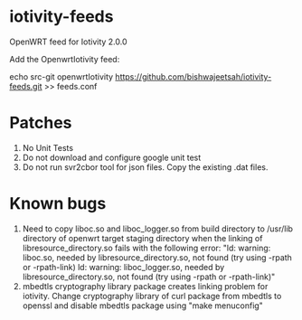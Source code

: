 # iotivity-feeds

OpenWRT feed for Iotivity 2.0.0

Add the OpenwrtIotivity feed:

echo src-git openwrtIotivity https://github.com/bishwajeetsah/iotivity-feeds.git >> feeds.conf

# Patches

1. No Unit Tests
2. Do not download and configure google unit test
3. Do not run svr2cbor tool for json files. Copy the existing .dat files.

# Known bugs

1. Need to copy liboc.so and liboc_logger.so from build directory to /usr/lib directory of openwrt target staging directory when the linking of libresource_directory.so fails with the following error:
  "ld: warning: liboc.so, needed by libresource_directory.so, not found (try using -rpath or -rpath-link)
  ld: warning: liboc_logger.so, needed by libresource_directory.so, not found (try using -rpath or -rpath-link)"
2. mbedtls cryptography library package creates linking problem for iotivity. Change cryptography library of curl package from mbedtls to openssl and disable mbedtls package using "make menuconfig"  

